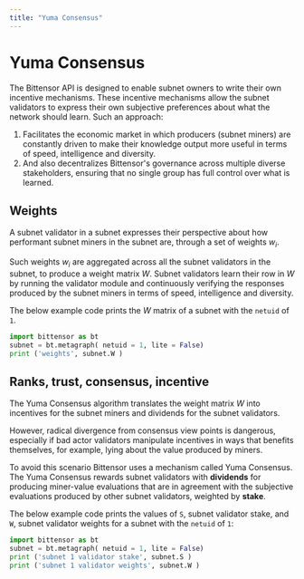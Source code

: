 ```yaml
---
title: "Yuma Consensus"
---
```


# Yuma Consensus

The Bittensor API is designed to enable subnet owners to write their own incentive mechanisms. These incentive mechanisms allow the subnet validators to express their own subjective preferences about what the network should learn. Such an approach:

1. Facilitates the economic market in which producers (subnet miners) are constantly driven to make their knowledge output more useful in terms of speed, intelligence and diversity.
2. And also decentralizes Bittensor's governance across multiple diverse stakeholders, ensuring that no single group has full control over what is learned.

## Weights

A subnet validator in a subnet expresses their perspective about how performant subnet miners in the subnet are, through a set of weights $w_i$. 

Such weights $w_i$ are aggregated across all the subnet validators in the subnet,  to produce a weight matrix $W$. Subnet validators learn their row in $W$ by running the validator module and continuously verifying the responses produced by the subnet miners in terms of speed, intelligence and diversity.

The below example code prints the $W$ matrix of a subnet with the `netuid` of `1`.

```python
import bittensor as bt
subnet = bt.metagraph( netuid = 1, lite = False)
print ('weights', subnet.W )
```

## Ranks, trust, consensus, incentive 

The Yuma Consensus algorithm translates the weight matrix $W$ into incentives for the subnet miners and dividends for the subnet validators.

However, radical divergence from consensus view points is dangerous, especially if bad actor validators manipulate incentives in ways that benefits themselves, for example, lying about the value produced by miners. 

To avoid this scenario Bittensor uses a mechanism called Yuma Consensus. The Yuma Consensus rewards subnet validators with **dividends** for producing miner-value evaluations that are in agreement with the subjective evaluations produced by other subnet validators, weighted by **stake**.

The below example code prints the values of `S`, subnet validator stake, and `W`, subnet validator weights for a subnet with the `netuid` of `1`:

```python
import bittensor as bt
subnet = bt.metagraph( netuid = 1, lite = False)
print ('subnet 1 validator stake', subnet.S )
print ('subnet 1 validator weights', subnet.W )
```